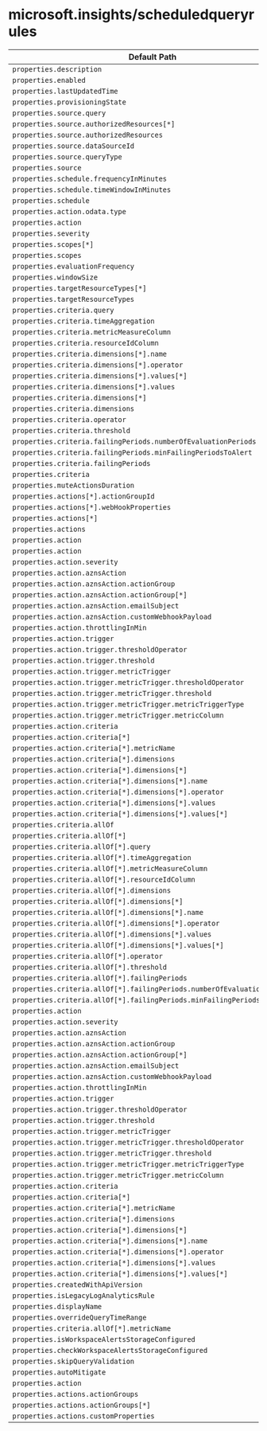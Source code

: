 # microsoft.insights/scheduledqueryrules

| Default Path | Alias |
|---|---|
| `properties.description` | `Microsoft.Insights/scheduledqueryrules/description` |
| `properties.enabled` | `Microsoft.Insights/scheduledqueryrules/enabled` |
| `properties.lastUpdatedTime` | `Microsoft.Insights/scheduledqueryrules/lastUpdatedTime` |
| `properties.provisioningState` | `Microsoft.Insights/scheduledqueryrules/provisioningState` |
| `properties.source.query` | `Microsoft.Insights/scheduledqueryrules/source.query` |
| `properties.source.authorizedResources[*]` | `Microsoft.Insights/scheduledqueryrules/source.authorizedResources[*]` |
| `properties.source.authorizedResources` | `Microsoft.Insights/scheduledqueryrules/source.authorizedResources` |
| `properties.source.dataSourceId` | `Microsoft.Insights/scheduledqueryrules/source.dataSourceId` |
| `properties.source.queryType` | `Microsoft.Insights/scheduledqueryrules/source.queryType` |
| `properties.source` | `Microsoft.Insights/scheduledqueryrules/source` |
| `properties.schedule.frequencyInMinutes` | `Microsoft.Insights/scheduledqueryrules/schedule.frequencyInMinutes` |
| `properties.schedule.timeWindowInMinutes` | `Microsoft.Insights/scheduledqueryrules/schedule.timeWindowInMinutes` |
| `properties.schedule` | `Microsoft.Insights/scheduledqueryrules/schedule` |
| `properties.action.odata.type` | `Microsoft.Insights/scheduledqueryrules/action.odata.type` |
| `properties.action` | `Microsoft.Insights/scheduledqueryrules/action` |
| `properties.severity` | `Microsoft.Insights/scheduledqueryrules/severity` |
| `properties.scopes[*]` | `Microsoft.Insights/scheduledqueryrules/scopes[*]` |
| `properties.scopes` | `Microsoft.Insights/scheduledqueryrules/scopes` |
| `properties.evaluationFrequency` | `Microsoft.Insights/scheduledqueryrules/evaluationFrequency` |
| `properties.windowSize` | `Microsoft.Insights/scheduledqueryrules/windowSize` |
| `properties.targetResourceTypes[*]` | `Microsoft.Insights/scheduledqueryrules/targetResourceTypes[*]` |
| `properties.targetResourceTypes` | `Microsoft.Insights/scheduledqueryrules/targetResourceTypes` |
| `properties.criteria.query` | `Microsoft.Insights/scheduledqueryrules/criteria.query` |
| `properties.criteria.timeAggregation` | `Microsoft.Insights/scheduledqueryrules/criteria.timeAggregation` |
| `properties.criteria.metricMeasureColumn` | `Microsoft.Insights/scheduledqueryrules/criteria.metricMeasureColumn` |
| `properties.criteria.resourceIdColumn` | `Microsoft.Insights/scheduledqueryrules/criteria.resourceIdColumn` |
| `properties.criteria.dimensions[*].name` | `Microsoft.Insights/scheduledqueryrules/criteria.dimensions[*].name` |
| `properties.criteria.dimensions[*].operator` | `Microsoft.Insights/scheduledqueryrules/criteria.dimensions[*].operator` |
| `properties.criteria.dimensions[*].values[*]` | `Microsoft.Insights/scheduledqueryrules/criteria.dimensions[*].values[*]` |
| `properties.criteria.dimensions[*].values` | `Microsoft.Insights/scheduledqueryrules/criteria.dimensions[*].values` |
| `properties.criteria.dimensions[*]` | `Microsoft.Insights/scheduledqueryrules/criteria.dimensions[*]` |
| `properties.criteria.dimensions` | `Microsoft.Insights/scheduledqueryrules/criteria.dimensions` |
| `properties.criteria.operator` | `Microsoft.Insights/scheduledqueryrules/criteria.operator` |
| `properties.criteria.threshold` | `Microsoft.Insights/scheduledqueryrules/criteria.threshold` |
| `properties.criteria.failingPeriods.numberOfEvaluationPeriods` | `Microsoft.Insights/scheduledqueryrules/criteria.failingPeriods.numberOfEvaluationPeriods` |
| `properties.criteria.failingPeriods.minFailingPeriodsToAlert` | `Microsoft.Insights/scheduledqueryrules/criteria.failingPeriods.minFailingPeriodsToAlert` |
| `properties.criteria.failingPeriods` | `Microsoft.Insights/scheduledqueryrules/criteria.failingPeriods` |
| `properties.criteria` | `Microsoft.Insights/scheduledqueryrules/criteria` |
| `properties.muteActionsDuration` | `Microsoft.Insights/scheduledqueryrules/muteActionsDuration` |
| `properties.actions[*].actionGroupId` | `Microsoft.Insights/scheduledqueryrules/actions[*].actionGroupId` |
| `properties.actions[*].webHookProperties` | `Microsoft.Insights/scheduledqueryrules/actions[*].webHookProperties` |
| `properties.actions[*]` | `Microsoft.Insights/scheduledqueryrules/actions[*]` |
| `properties.actions` | `Microsoft.Insights/scheduledqueryrules/actions` |
| `properties.action` | `Microsoft.Insights/scheduledQueryRules/action.Microsoft.WindowsAzure.Management.Monitoring.Alerts.Models.Microsoft.AppInsights.Nexus.DataContracts.Resources.ScheduledQueryRules.AlertingAction` |
| `properties.action` | `Microsoft.Insights/scheduledQueryRules/action.Microsoft.WindowsAzure.Management.Monitoring.Alerts.Models.Microsoft.AppInsights.Nexus.DataContracts.Resources.ScheduledQueryRules.LogToMetricAction` |
| `properties.action.severity` | `Microsoft.Insights/scheduledQueryRules/action.Microsoft.WindowsAzure.Management.Monitoring.Alerts.Models.Microsoft.AppInsights.Nexus.DataContracts.Resources.ScheduledQueryRules.AlertingAction.severity` |
| `properties.action.aznsAction` | `Microsoft.Insights/scheduledQueryRules/action.Microsoft.WindowsAzure.Management.Monitoring.Alerts.Models.Microsoft.AppInsights.Nexus.DataContracts.Resources.ScheduledQueryRules.AlertingAction.aznsAction` |
| `properties.action.aznsAction.actionGroup` | `Microsoft.Insights/scheduledQueryRules/action.Microsoft.WindowsAzure.Management.Monitoring.Alerts.Models.Microsoft.AppInsights.Nexus.DataContracts.Resources.ScheduledQueryRules.AlertingAction.aznsAction.actionGroup` |
| `properties.action.aznsAction.actionGroup[*]` | `Microsoft.Insights/scheduledQueryRules/action.Microsoft.WindowsAzure.Management.Monitoring.Alerts.Models.Microsoft.AppInsights.Nexus.DataContracts.Resources.ScheduledQueryRules.AlertingAction.aznsAction.actionGroup[*]` |
| `properties.action.aznsAction.emailSubject` | `Microsoft.Insights/scheduledQueryRules/action.Microsoft.WindowsAzure.Management.Monitoring.Alerts.Models.Microsoft.AppInsights.Nexus.DataContracts.Resources.ScheduledQueryRules.AlertingAction.aznsAction.emailSubject` |
| `properties.action.aznsAction.customWebhookPayload` | `Microsoft.Insights/scheduledQueryRules/action.Microsoft.WindowsAzure.Management.Monitoring.Alerts.Models.Microsoft.AppInsights.Nexus.DataContracts.Resources.ScheduledQueryRules.AlertingAction.aznsAction.customWebhookPayload` |
| `properties.action.throttlingInMin` | `Microsoft.Insights/scheduledQueryRules/action.Microsoft.WindowsAzure.Management.Monitoring.Alerts.Models.Microsoft.AppInsights.Nexus.DataContracts.Resources.ScheduledQueryRules.AlertingAction.throttlingInMin` |
| `properties.action.trigger` | `Microsoft.Insights/scheduledQueryRules/action.Microsoft.WindowsAzure.Management.Monitoring.Alerts.Models.Microsoft.AppInsights.Nexus.DataContracts.Resources.ScheduledQueryRules.AlertingAction.trigger` |
| `properties.action.trigger.thresholdOperator` | `Microsoft.Insights/scheduledQueryRules/action.Microsoft.WindowsAzure.Management.Monitoring.Alerts.Models.Microsoft.AppInsights.Nexus.DataContracts.Resources.ScheduledQueryRules.AlertingAction.trigger.thresholdOperator` |
| `properties.action.trigger.threshold` | `Microsoft.Insights/scheduledQueryRules/action.Microsoft.WindowsAzure.Management.Monitoring.Alerts.Models.Microsoft.AppInsights.Nexus.DataContracts.Resources.ScheduledQueryRules.AlertingAction.trigger.threshold` |
| `properties.action.trigger.metricTrigger` | `Microsoft.Insights/scheduledQueryRules/action.Microsoft.WindowsAzure.Management.Monitoring.Alerts.Models.Microsoft.AppInsights.Nexus.DataContracts.Resources.ScheduledQueryRules.AlertingAction.trigger.metricTrigger` |
| `properties.action.trigger.metricTrigger.thresholdOperator` | `Microsoft.Insights/scheduledQueryRules/action.Microsoft.WindowsAzure.Management.Monitoring.Alerts.Models.Microsoft.AppInsights.Nexus.DataContracts.Resources.ScheduledQueryRules.AlertingAction.trigger.metricTrigger.thresholdOperator` |
| `properties.action.trigger.metricTrigger.threshold` | `Microsoft.Insights/scheduledQueryRules/action.Microsoft.WindowsAzure.Management.Monitoring.Alerts.Models.Microsoft.AppInsights.Nexus.DataContracts.Resources.ScheduledQueryRules.AlertingAction.trigger.metricTrigger.threshold` |
| `properties.action.trigger.metricTrigger.metricTriggerType` | `Microsoft.Insights/scheduledQueryRules/action.Microsoft.WindowsAzure.Management.Monitoring.Alerts.Models.Microsoft.AppInsights.Nexus.DataContracts.Resources.ScheduledQueryRules.AlertingAction.trigger.metricTrigger.metricTriggerType` |
| `properties.action.trigger.metricTrigger.metricColumn` | `Microsoft.Insights/scheduledQueryRules/action.Microsoft.WindowsAzure.Management.Monitoring.Alerts.Models.Microsoft.AppInsights.Nexus.DataContracts.Resources.ScheduledQueryRules.AlertingAction.trigger.metricTrigger.metricColumn` |
| `properties.action.criteria` | `Microsoft.Insights/scheduledQueryRules/action.Microsoft.WindowsAzure.Management.Monitoring.Alerts.Models.Microsoft.AppInsights.Nexus.DataContracts.Resources.ScheduledQueryRules.LogToMetricAction.criteria` |
| `properties.action.criteria[*]` | `Microsoft.Insights/scheduledQueryRules/action.Microsoft.WindowsAzure.Management.Monitoring.Alerts.Models.Microsoft.AppInsights.Nexus.DataContracts.Resources.ScheduledQueryRules.LogToMetricAction.criteria[*]` |
| `properties.action.criteria[*].metricName` | `Microsoft.Insights/scheduledQueryRules/action.Microsoft.WindowsAzure.Management.Monitoring.Alerts.Models.Microsoft.AppInsights.Nexus.DataContracts.Resources.ScheduledQueryRules.LogToMetricAction.criteria[*].metricName` |
| `properties.action.criteria[*].dimensions` | `Microsoft.Insights/scheduledQueryRules/action.Microsoft.WindowsAzure.Management.Monitoring.Alerts.Models.Microsoft.AppInsights.Nexus.DataContracts.Resources.ScheduledQueryRules.LogToMetricAction.criteria[*].dimensions` |
| `properties.action.criteria[*].dimensions[*]` | `Microsoft.Insights/scheduledQueryRules/action.Microsoft.WindowsAzure.Management.Monitoring.Alerts.Models.Microsoft.AppInsights.Nexus.DataContracts.Resources.ScheduledQueryRules.LogToMetricAction.criteria[*].dimensions[*]` |
| `properties.action.criteria[*].dimensions[*].name` | `Microsoft.Insights/scheduledQueryRules/action.Microsoft.WindowsAzure.Management.Monitoring.Alerts.Models.Microsoft.AppInsights.Nexus.DataContracts.Resources.ScheduledQueryRules.LogToMetricAction.criteria[*].dimensions[*].name` |
| `properties.action.criteria[*].dimensions[*].operator` | `Microsoft.Insights/scheduledQueryRules/action.Microsoft.WindowsAzure.Management.Monitoring.Alerts.Models.Microsoft.AppInsights.Nexus.DataContracts.Resources.ScheduledQueryRules.LogToMetricAction.criteria[*].dimensions[*].operator` |
| `properties.action.criteria[*].dimensions[*].values` | `Microsoft.Insights/scheduledQueryRules/action.Microsoft.WindowsAzure.Management.Monitoring.Alerts.Models.Microsoft.AppInsights.Nexus.DataContracts.Resources.ScheduledQueryRules.LogToMetricAction.criteria[*].dimensions[*].values` |
| `properties.action.criteria[*].dimensions[*].values[*]` | `Microsoft.Insights/scheduledQueryRules/action.Microsoft.WindowsAzure.Management.Monitoring.Alerts.Models.Microsoft.AppInsights.Nexus.DataContracts.Resources.ScheduledQueryRules.LogToMetricAction.criteria[*].dimensions[*].values[*]` |
| `properties.criteria.allOf` | `Microsoft.Insights/scheduledQueryRules/criteria.allOf` |
| `properties.criteria.allOf[*]` | `Microsoft.Insights/scheduledQueryRules/criteria.allOf[*]` |
| `properties.criteria.allOf[*].query` | `Microsoft.Insights/scheduledQueryRules/criteria.allOf[*].query` |
| `properties.criteria.allOf[*].timeAggregation` | `Microsoft.Insights/scheduledQueryRules/criteria.allOf[*].timeAggregation` |
| `properties.criteria.allOf[*].metricMeasureColumn` | `Microsoft.Insights/scheduledQueryRules/criteria.allOf[*].metricMeasureColumn` |
| `properties.criteria.allOf[*].resourceIdColumn` | `Microsoft.Insights/scheduledQueryRules/criteria.allOf[*].resourceIdColumn` |
| `properties.criteria.allOf[*].dimensions` | `Microsoft.Insights/scheduledQueryRules/criteria.allOf[*].dimensions` |
| `properties.criteria.allOf[*].dimensions[*]` | `Microsoft.Insights/scheduledQueryRules/criteria.allOf[*].dimensions[*]` |
| `properties.criteria.allOf[*].dimensions[*].name` | `Microsoft.Insights/scheduledQueryRules/criteria.allOf[*].dimensions[*].name` |
| `properties.criteria.allOf[*].dimensions[*].operator` | `Microsoft.Insights/scheduledQueryRules/criteria.allOf[*].dimensions[*].operator` |
| `properties.criteria.allOf[*].dimensions[*].values` | `Microsoft.Insights/scheduledQueryRules/criteria.allOf[*].dimensions[*].values` |
| `properties.criteria.allOf[*].dimensions[*].values[*]` | `Microsoft.Insights/scheduledQueryRules/criteria.allOf[*].dimensions[*].values[*]` |
| `properties.criteria.allOf[*].operator` | `Microsoft.Insights/scheduledQueryRules/criteria.allOf[*].operator` |
| `properties.criteria.allOf[*].threshold` | `Microsoft.Insights/scheduledQueryRules/criteria.allOf[*].threshold` |
| `properties.criteria.allOf[*].failingPeriods` | `Microsoft.Insights/scheduledQueryRules/criteria.allOf[*].failingPeriods` |
| `properties.criteria.allOf[*].failingPeriods.numberOfEvaluationPeriods` | `Microsoft.Insights/scheduledQueryRules/criteria.allOf[*].failingPeriods.numberOfEvaluationPeriods` |
| `properties.criteria.allOf[*].failingPeriods.minFailingPeriodsToAlert` | `Microsoft.Insights/scheduledQueryRules/criteria.allOf[*].failingPeriods.minFailingPeriodsToAlert` |
| `properties.action` | `Microsoft.Insights/scheduledQueryRules/action.Microsoft-WindowsAzure-Management-Monitoring-Alerts-Models-Microsoft-AppInsights-Nexus-DataContracts-Resources-ScheduledQueryRules-AlertingAction` |
| `properties.action.severity` | `Microsoft.Insights/scheduledQueryRules/action.Microsoft-WindowsAzure-Management-Monitoring-Alerts-Models-Microsoft-AppInsights-Nexus-DataContracts-Resources-ScheduledQueryRules-AlertingAction.severity` |
| `properties.action.aznsAction` | `Microsoft.Insights/scheduledQueryRules/action.Microsoft-WindowsAzure-Management-Monitoring-Alerts-Models-Microsoft-AppInsights-Nexus-DataContracts-Resources-ScheduledQueryRules-AlertingAction.aznsAction` |
| `properties.action.aznsAction.actionGroup` | `Microsoft.Insights/scheduledQueryRules/action.Microsoft-WindowsAzure-Management-Monitoring-Alerts-Models-Microsoft-AppInsights-Nexus-DataContracts-Resources-ScheduledQueryRules-AlertingAction.aznsAction.actionGroup` |
| `properties.action.aznsAction.actionGroup[*]` | `Microsoft.Insights/scheduledQueryRules/action.Microsoft-WindowsAzure-Management-Monitoring-Alerts-Models-Microsoft-AppInsights-Nexus-DataContracts-Resources-ScheduledQueryRules-AlertingAction.aznsAction.actionGroup[*]` |
| `properties.action.aznsAction.emailSubject` | `Microsoft.Insights/scheduledQueryRules/action.Microsoft-WindowsAzure-Management-Monitoring-Alerts-Models-Microsoft-AppInsights-Nexus-DataContracts-Resources-ScheduledQueryRules-AlertingAction.aznsAction.emailSubject` |
| `properties.action.aznsAction.customWebhookPayload` | `Microsoft.Insights/scheduledQueryRules/action.Microsoft-WindowsAzure-Management-Monitoring-Alerts-Models-Microsoft-AppInsights-Nexus-DataContracts-Resources-ScheduledQueryRules-AlertingAction.aznsAction.customWebhookPayload` |
| `properties.action.throttlingInMin` | `Microsoft.Insights/scheduledQueryRules/action.Microsoft-WindowsAzure-Management-Monitoring-Alerts-Models-Microsoft-AppInsights-Nexus-DataContracts-Resources-ScheduledQueryRules-AlertingAction.throttlingInMin` |
| `properties.action.trigger` | `Microsoft.Insights/scheduledQueryRules/action.Microsoft-WindowsAzure-Management-Monitoring-Alerts-Models-Microsoft-AppInsights-Nexus-DataContracts-Resources-ScheduledQueryRules-AlertingAction.trigger` |
| `properties.action.trigger.thresholdOperator` | `Microsoft.Insights/scheduledQueryRules/action.Microsoft-WindowsAzure-Management-Monitoring-Alerts-Models-Microsoft-AppInsights-Nexus-DataContracts-Resources-ScheduledQueryRules-AlertingAction.trigger.thresholdOperator` |
| `properties.action.trigger.threshold` | `Microsoft.Insights/scheduledQueryRules/action.Microsoft-WindowsAzure-Management-Monitoring-Alerts-Models-Microsoft-AppInsights-Nexus-DataContracts-Resources-ScheduledQueryRules-AlertingAction.trigger.threshold` |
| `properties.action.trigger.metricTrigger` | `Microsoft.Insights/scheduledQueryRules/action.Microsoft-WindowsAzure-Management-Monitoring-Alerts-Models-Microsoft-AppInsights-Nexus-DataContracts-Resources-ScheduledQueryRules-AlertingAction.trigger.metricTrigger` |
| `properties.action.trigger.metricTrigger.thresholdOperator` | `Microsoft.Insights/scheduledQueryRules/action.Microsoft-WindowsAzure-Management-Monitoring-Alerts-Models-Microsoft-AppInsights-Nexus-DataContracts-Resources-ScheduledQueryRules-AlertingAction.trigger.metricTrigger.thresholdOperator` |
| `properties.action.trigger.metricTrigger.threshold` | `Microsoft.Insights/scheduledQueryRules/action.Microsoft-WindowsAzure-Management-Monitoring-Alerts-Models-Microsoft-AppInsights-Nexus-DataContracts-Resources-ScheduledQueryRules-AlertingAction.trigger.metricTrigger.threshold` |
| `properties.action.trigger.metricTrigger.metricTriggerType` | `Microsoft.Insights/scheduledQueryRules/action.Microsoft-WindowsAzure-Management-Monitoring-Alerts-Models-Microsoft-AppInsights-Nexus-DataContracts-Resources-ScheduledQueryRules-AlertingAction.trigger.metricTrigger.metricTriggerType` |
| `properties.action.trigger.metricTrigger.metricColumn` | `Microsoft.Insights/scheduledQueryRules/action.Microsoft-WindowsAzure-Management-Monitoring-Alerts-Models-Microsoft-AppInsights-Nexus-DataContracts-Resources-ScheduledQueryRules-AlertingAction.trigger.metricTrigger.metricColumn` |
| `properties.action.criteria` | `Microsoft.Insights/scheduledQueryRules/action.Microsoft-WindowsAzure-Management-Monitoring-Alerts-Models-Microsoft-AppInsights-Nexus-DataContracts-Resources-ScheduledQueryRules-LogToMetricAction.criteria` |
| `properties.action.criteria[*]` | `Microsoft.Insights/scheduledQueryRules/action.Microsoft-WindowsAzure-Management-Monitoring-Alerts-Models-Microsoft-AppInsights-Nexus-DataContracts-Resources-ScheduledQueryRules-LogToMetricAction.criteria[*]` |
| `properties.action.criteria[*].metricName` | `Microsoft.Insights/scheduledQueryRules/action.Microsoft-WindowsAzure-Management-Monitoring-Alerts-Models-Microsoft-AppInsights-Nexus-DataContracts-Resources-ScheduledQueryRules-LogToMetricAction.criteria[*].metricName` |
| `properties.action.criteria[*].dimensions` | `Microsoft.Insights/scheduledQueryRules/action.Microsoft-WindowsAzure-Management-Monitoring-Alerts-Models-Microsoft-AppInsights-Nexus-DataContracts-Resources-ScheduledQueryRules-LogToMetricAction.criteria[*].dimensions` |
| `properties.action.criteria[*].dimensions[*]` | `Microsoft.Insights/scheduledQueryRules/action.Microsoft-WindowsAzure-Management-Monitoring-Alerts-Models-Microsoft-AppInsights-Nexus-DataContracts-Resources-ScheduledQueryRules-LogToMetricAction.criteria[*].dimensions[*]` |
| `properties.action.criteria[*].dimensions[*].name` | `Microsoft.Insights/scheduledQueryRules/action.Microsoft-WindowsAzure-Management-Monitoring-Alerts-Models-Microsoft-AppInsights-Nexus-DataContracts-Resources-ScheduledQueryRules-LogToMetricAction.criteria[*].dimensions[*].name` |
| `properties.action.criteria[*].dimensions[*].operator` | `Microsoft.Insights/scheduledQueryRules/action.Microsoft-WindowsAzure-Management-Monitoring-Alerts-Models-Microsoft-AppInsights-Nexus-DataContracts-Resources-ScheduledQueryRules-LogToMetricAction.criteria[*].dimensions[*].operator` |
| `properties.action.criteria[*].dimensions[*].values` | `Microsoft.Insights/scheduledQueryRules/action.Microsoft-WindowsAzure-Management-Monitoring-Alerts-Models-Microsoft-AppInsights-Nexus-DataContracts-Resources-ScheduledQueryRules-LogToMetricAction.criteria[*].dimensions[*].values` |
| `properties.action.criteria[*].dimensions[*].values[*]` | `Microsoft.Insights/scheduledQueryRules/action.Microsoft-WindowsAzure-Management-Monitoring-Alerts-Models-Microsoft-AppInsights-Nexus-DataContracts-Resources-ScheduledQueryRules-LogToMetricAction.criteria[*].dimensions[*].values[*]` |
| `properties.createdWithApiVersion` | `Microsoft.Insights/scheduledQueryRules/createdWithApiVersion` |
| `properties.isLegacyLogAnalyticsRule` | `Microsoft.Insights/scheduledQueryRules/isLegacyLogAnalyticsRule` |
| `properties.displayName` | `Microsoft.Insights/scheduledQueryRules/displayName` |
| `properties.overrideQueryTimeRange` | `Microsoft.Insights/scheduledQueryRules/overrideQueryTimeRange` |
| `properties.criteria.allOf[*].metricName` | `Microsoft.Insights/scheduledQueryRules/criteria.allOf[*].metricName` |
| `properties.isWorkspaceAlertsStorageConfigured` | `Microsoft.Insights/scheduledQueryRules/isWorkspaceAlertsStorageConfigured` |
| `properties.checkWorkspaceAlertsStorageConfigured` | `Microsoft.Insights/scheduledQueryRules/checkWorkspaceAlertsStorageConfigured` |
| `properties.skipQueryValidation` | `Microsoft.Insights/scheduledQueryRules/skipQueryValidation` |
| `properties.autoMitigate` | `Microsoft.Insights/scheduledQueryRules/autoMitigate` |
| `properties.action` | `Microsoft.Insights/scheduledQueryRules/action.Microsoft-WindowsAzure-Management-Monitoring-Alerts-Models-Microsoft-AppInsights-Nexus-DataContracts-Resources-ScheduledQueryRules-LogToMetricAction` |
| `properties.actions.actionGroups` | `Microsoft.Insights/scheduledQueryRules/actions.actionGroups` |
| `properties.actions.actionGroups[*]` | `Microsoft.Insights/scheduledQueryRules/actions.actionGroups[*]` |
| `properties.actions.customProperties` | `Microsoft.Insights/scheduledQueryRules/actions.customProperties` |

